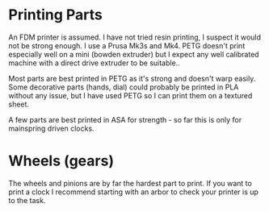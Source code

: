 # Printing Parts
An FDM printer is assumed. I have not tried resin printing, I suspect it would not be strong enough. I use a Prusa Mk3s and Mk4. PETG doesn't print especially well on a mini (bowden extruder) but I expect any well calibrated machine with a direct drive extruder to be suitable..

Most parts are best printed in PETG as it's strong and doesn't warp easily. Some decorative parts (hands, dial) could probably be printed in PLA without any issue, but I have used PETG so I can print them on a textured sheet.

A few parts are best printed in ASA for strength - so far this is only for mainspring driven clocks.

# Wheels (gears)
The wheels and pinions are by far the hardest part to print. If you want to print a clock I recommend starting with an arbor to check your printer is up to the task.